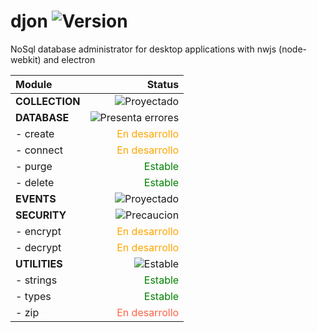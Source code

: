 <!-- eslint-disable-no-inline-html -->
# djon ![Version](https://img.shields.io/badge/dynamic/json?color=00aa00&label=djon&query=version&url=https%3A%2F%2Fraw.githubusercontent.com%2Fdevemloop%2Fdjon%2Fmaster%2Fpackage.json)

NoSql database administrator for desktop applications with nwjs (node-webkit) and electron

|Module|Status|
|:--|--:|
| **COLLECTION** |![Proyectado](https://img.shields.io/badge/collection:-proyectado-blue)|
| **DATABASE** | ![Presenta errores](https://img.shields.io/badge/database:-desarrollo-red)|
| - create | <span style="color:orange">En desarrollo</span>|
| - connect | <span style="color:orange">En desarrollo</span>|
| - purge | <span style="color:green">Estable</span>|
| - delete | <span style="color:green">Estable</span>|
| **EVENTS** | ![Proyectado](https://img.shields.io/badge/events:-proyectado-blue)|
| **SECURITY** | ![Precaucion](https://img.shields.io/badge/security:-desarrollo-yellow)|
| - encrypt | <span style="color:orange">En desarrollo</span>|
| - decrypt | <span style="color:orange">En desarrollo</span>|
| **UTILITIES** | ![Estable](https://img.shields.io/badge/utils:-stable-green)|
| - strings | <span style="color:green">Estable</span>|
| - types | <span style="color:green">Estable</span>|
| - zip | <span style="color:tomato">En desarrollo</span>|
